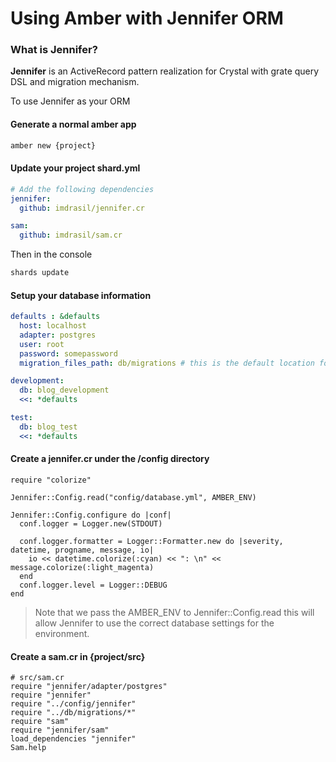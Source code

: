 # Using Amber with Jennifer ORM

### What is Jennifer?

**Jennifer** is  an ActiveRecord pattern realization for Crystal with grate query DSL and migration mechanism.

To use Jennifer as your ORM

#### Generate a normal amber app

```bash
amber new {project}
```

#### Update your project shard.yml

```yaml
# Add the following dependencies
jennifer:
  github: imdrasil/jennifer.cr

sam:
  github: imdrasil/sam.cr
```

Then in the console

```bash
shards update
```

#### Setup your database information

```yaml
defaults : &defaults
  host: localhost
  adapter: postgres
  user: root
  password: somepassword
  migration_files_path: db/migrations # this is the default location for all migrations

development:
  db: blog_development
  <<: *defaults

test:
  db: blog_test
  <<: *defaults
```

#### Create a **jennifer.c**r under the **/config** directory

```crystal
require "colorize"

Jennifer::Config.read("config/database.yml", AMBER_ENV)

Jennifer::Config.configure do |conf|
  conf.logger = Logger.new(STDOUT)

  conf.logger.formatter = Logger::Formatter.new do |severity, datetime, progname, message, io|
    io << datetime.colorize(:cyan) << ": \n" << message.colorize(:light_magenta)
  end
  conf.logger.level = Logger::DEBUG
end
```

> Note that we pass the AMBER\_ENV to Jennifer::Config.read this will allow Jennifer to use the correct database settings for the environment.

#### Create a sam.cr in {project/src}

```crystal
# src/sam.cr
require "jennifer/adapter/postgres"
require "jennifer"
require "../config/jennifer"
require "../db/migrations/*"
require "sam"
require "jennifer/sam"
load_dependencies "jennifer"
Sam.help
```



